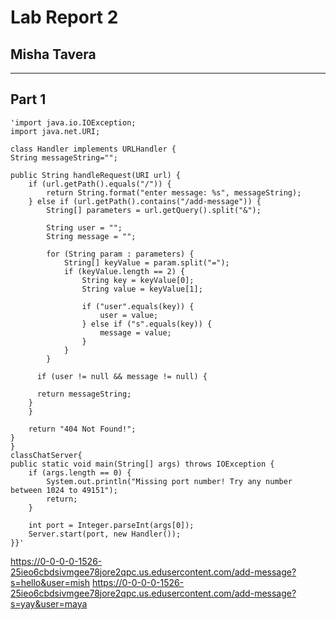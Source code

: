 # Lab Report 2 
## Misha Tavera
---

## Part 1
    'import java.io.IOException;
    import java.net.URI;

    class Handler implements URLHandler {
    String messageString="";

    public String handleRequest(URI url) {
        if (url.getPath().equals("/")) {
            return String.format("enter message: %s", messageString);
        } else if (url.getPath().contains("/add-message")) {
            String[] parameters = url.getQuery().split("&");

            String user = "";
            String message = "";

            for (String param : parameters) {
                String[] keyValue = param.split("=");
                if (keyValue.length == 2) {
                    String key = keyValue[0];
                    String value = keyValue[1];

                    if ("user".equals(key)) {
                        user = value;
                    } else if ("s".equals(key)) {
                        message = value;
                    }
                }
            }

          if (user != null && message != null) {
           
          return messageString;
        }
        }

        return "404 Not Found!";
    }
    }
    classChatServer{
    public static void main(String[] args) throws IOException {
        if (args.length == 0) {
            System.out.println("Missing port number! Try any number between 1024 to 49151");
            return;
        }

        int port = Integer.parseInt(args[0]);
        Server.start(port, new Handler());
    }}'

https://0-0-0-0-1526-25ieo6cbdsivmgee78jore2qpc.us.edusercontent.com/add-message?s=hello&user=mish
https://0-0-0-0-1526-25ieo6cbdsivmgee78jore2qpc.us.edusercontent.com/add-message?s=yay&user=maya
